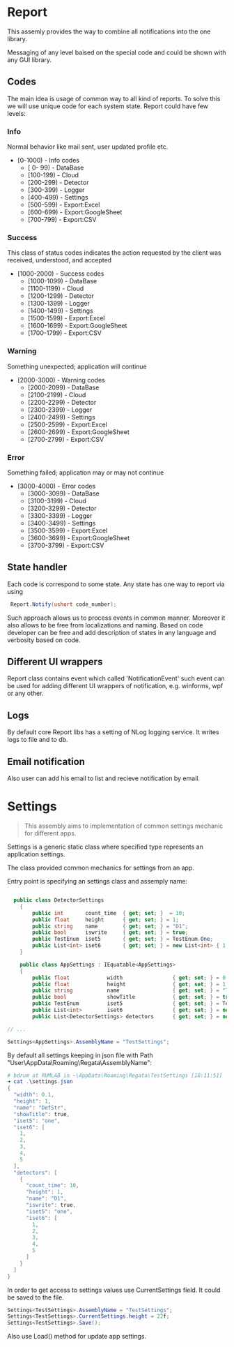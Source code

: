 ﻿# Report

This assemly provides the way to combine all notifications into the one library.

Messaging of any level baised on the special code and could be shown with any GUI library.


## Codes

The main idea is usage of common way to all kind of reports.
To solve this we will use unique code for each system state.
Report could have few levels:

### Info 

Normal behavior like mail sent, user updated profile etc.
 
- [0-1000)  - Info codes
  - [  0- 99) - DataBase          
  - [100-199) - Cloud             
  - [200-299) - Detector          
  - [300-399) - Logger            
  - [400-499) - Settings          
  - [500-599) - Export:Excel      
  - [600-699) - Export:GoogleSheet
  - [700-799) - Export:CSV        

### Success

This class of status codes indicates the action requested by the client was received, understood, and accepted

- [1000-2000) - Success codes
   - [1000-1099) - DataBase           
   - [1100-1199) - Cloud              
   - [1200-1299) - Detector           
   - [1300-1399) - Logger             
   - [1400-1499) - Settings           
   - [1500-1599) - Export:Excel       
   - [1600-1699) - Export:GoogleSheet 
   - [1700-1799) - Export:CSV         

### Warning

Something unexpected; application will continue

- [2000-3000) - Warning codes
    - [2000-2099) - DataBase          
    - [2100-2199) - Cloud             
    - [2200-2299) - Detector          
    - [2300-2399) - Logger            
    - [2400-2499) - Settings          
    - [2500-2599) - Export:Excel      
    - [2600-2699) - Export:GoogleSheet
    - [2700-2799) - Export:CSV        

### Error

Something failed; application may or may not continue

- [3000-4000) - Error codes
   - [3000-3099) - DataBase          
   - [3100-3199) - Cloud             
   - [3200-3299) - Detector          
   - [3300-3399) - Logger            
   - [3400-3499) - Settings          
   - [3500-3599) - Export:Excel      
   - [3600-3699) - Export:GoogleSheet
   - [3700-3799) - Export:CSV        

## State handler

Each code is correspond to some state. Any state has one way to report via using 

~~~csharp
 Report.Notify(ushort code_number);
~~~

Such approach allows us to process events in common manner. Moreover it also allows to be free from localizations and naming.
Based on code developer can be free and add description of states in any language and verbosity based on code.

## Different UI wrappers

Report class contains event which called 'NotificationEvent' such event can be used for adding different UI wrappers of notification, e.g. winforms, wpf or any other.

## Logs

By default core Report libs has a setting of NLog logging service. It writes logs to file and to db.

## Email notification

Also user can add his email to list and recieve notification by email.


# Settings

> This assembly aims to implementation of common settings mechanic for different apps.

Settings is a generic static class where specified type represents an application settings.

The class provided common mechanics for settings from an app.

Entry point is specifying an settings class and assemply name:

~~~csharp

  public class DetectorSettings
    {
        public int       count_time  { get; set; }  = 10;
        public float     height      { get; set; } = 1;
        public string    name        { get; set; } = "D1";
        public bool      iswrite     { get; set; } = true;
        public TestEnum  iset5       { get; set; } = TestEnum.One;
        public List<int> iset6       { get; set; } = new List<int> { 1, 2, 3, 4, 5 };
    }

    public class AppSettings : IEquatable<AppSettings>
    {
        public float            width                { get; set; } = 0.1f;
        public float            height               { get; set; } = 1;
        public string           name                 { get; set; } = "TestApp";
        public bool             showTitle            { get; set; } = true;
        public TestEnum         iset5                { get; set; } = TestEnum.One;
        public List<int>        iset6                { get; set; } = new List<int> { 1, 2, 3, 4, 5 };
        public List<DetectorSettings> detectors      { get; set; } = new List<DetectorSettings>() { new DetectorSettings() };

// ...

Settings<AppSettings>.AssemblyName = "TestSettings";
~~~

By default all settings keeping in json file with Path "User\AppData\Roaming\Regata\AssemblyName":

~~~powershell
# bdrum at RUMLAB in ~\AppData\Roaming\Regata\TestSettings [18:11:51]
➜ cat .\settings.json
{
  "width": 0.1,
  "height": 1,
  "name": "DefStr",
  "showTitle": true,
  "iset5": "one",
  "iset6": [
    1,
    2,
    3,
    4,
    5
  ],
  "detectors": [
    {
      "count_time": 10,
      "height": 1,
      "name": "D1",
      "iswrite": true,
      "iset5": "one",
      "iset6": [
        1,
        2,
        3,
        4,
        5
      ]
    }
  ]
}
~~~

In order to get access to settings values use CurrentSettings field. It could be saved to the file.

~~~csharp
Settings<TestSettings>.AssemblyName = "TestSettings";
Settings<TestSettings>.CurrentSettings.height = 22f;
Settings<TestSettings>.Save();
~~~

Also use Load() method for update app settings. 


